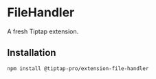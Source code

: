 # FileHandler

A fresh Tiptap extension.

## Installation

```bash
npm install @tiptap-pro/extension-file-handler
```
